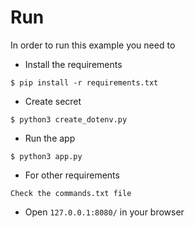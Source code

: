 # Run

In order to run this example you need to

- Install the requirements

```
$ pip install -r requirements.txt
```

- Create secret

```
$ python3 create_dotenv.py
```

- Run the app

```
$ python3 app.py
```

- For other requirements

```
Check the commands.txt file
```

- Open ``127.0.0.1:8080/`` in your browser
